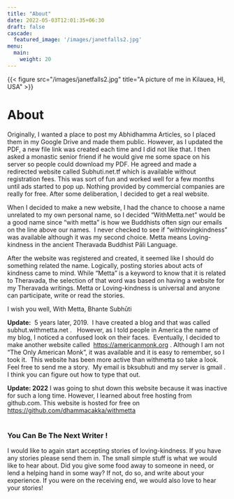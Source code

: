 ```yaml
---
title: "About"
date: 2022-05-03T12:01:35+06:30
draft: false
cascade:
  featured_image: '/images/janetfalls2.jpg'
menu:
  main:
    weight: 20
---
```


{{< figure src="/images/janetfalls2.jpg" title="A picture of me in Kilauea, HI, USA" >}}
# About
Originally, I wanted a place to post my Abhidhamma Articles, so I placed them in my Google Drive and made them public. However, as I updated the PDF, a new file link was created each time and I did not like that. I then asked a monastic senior friend if he would give me some space on his server so people could download my PDF. He agreed and made a redirected website called Subhuti.net.tf which is available without registration fees. This was sort of fun and worked well for a few months until ads started to pop up. Nothing provided by commercial companies are really for free. After some deliberation, I decided to get a real website.


When I decided to make a new website, I had the chance to choose a name unrelated to my own personal name, so I decided “WithMetta.net” would be a good name since “with metta” is how we Buddhists often sign our emails on the line above our names.  I never checked to see if “withlovingkindness” was available although it was my second choice. Metta means Loving-kindness in the ancient Theravada Buddhist Pāli Language.


After the website was registered and created, it seemed like I should do something related the name. Logically, posting stories about acts of kindness came to mind. While “Metta” is a keyword to know that it is related to Theravada, the selection of that word was based on having a website for my Theravada writings. Metta or Loving-kindness is universal and anyone can participate, write or read the stories.

I wish you well,
With Metta,
Bhante Subhūti

**Update:**  5 years later, 2019.  I have created a blog and that was called subhut.withmetta.net .   However, as I told people in America the name of my blog, I noticed a confused look on their faces.  Eventually, I decided to make another website called 
https://americanmonk.org .  Although I am not “The Only American Monk”, it was available and it is easy to remember, so I took it.  This website has been more active than withmetta so take a look.  Feel free to send me a story.  My email is bksubhuti and my server is gmail .  I think you can figure out how to type that out.

**Update: 2022**  I was going to shut down this website because it was inactive for such a long time.  However, I learned about free hosting from github.com.  This website is hosted for free on https://github.com/dhammacakka/withmetta 




#
    
###  You Can Be The Next Writer !
I would like to again start accepting stories of loving-kindness.  If you have any stories please send them in.  The small simple stuff is what we would like to hear about.  Did you give some food away to someone in need, or lend a helping hand in some way?  If not, do so, and write about your experience.  If you were on the receiving end, we would also love to hear your stories!